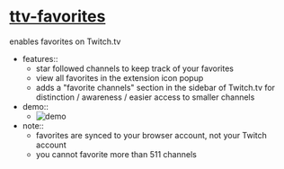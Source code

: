 # [ttv-favorites](https://chrome.google.com/webstore/detail/ttv-favorites/ehbgkeiljpignaickbblnbfkhfeemmme)

enables favorites on Twitch.tv

- features::
	- star followed channels to keep track of your favorites
	- view all favorites in the extension icon popup
	- adds a "favorite channels" section in the sidebar of Twitch.tv for distinction / awareness / easier access to smaller channels
- demo::
	- ![demo](./images/demo.gif)
- note::
	- favorites are synced to your browser account, not your Twitch account
	- you cannot favorite more than 511 channels
